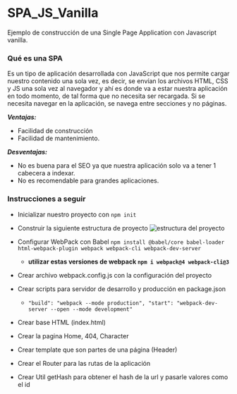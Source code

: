 # SPA_JS_Vanilla
Ejemplo de construcción de una Single Page Application con Javascript vanilla.

### Qué es una SPA
Es un tipo de aplicación desarrollada con JavaScript que nos permite cargar nuestro contenido una sola vez, es decir, se envían los archivos HTML, CSS y JS una sola vez al navegador y ahí es donde va a estar nuestra aplicación en todo momento, de tal forma que no necesita ser recargada. Si se necesita navegar en la aplicación, se navega entre secciones y no páginas.

***Ventajas:***
- Facilidad de construcción
- Facilidad de mantenimiento.

***Desventajas:***
- No es buena para el SEO ya que nuestra aplicación solo va a tener 1 cabecera a indexar.
- No es recomendable para grandes aplicaciones.

### Instrucciones a seguir
- Inicializar nuestro proyecto con `npm init`
- Construir la siguiente estructura de proyecto
  ![estructura del proyecto](https://link)

- Configurar WebPack con Babel `npm install @babel/core babel-loader html-webpack-plugin webpack webpack-cli webpack-dev-server`
  - **utilizar estas versiones de webpack `npm i webpack@4 webpack-cli@3`**

- Crear archivo webpack.config.js con la configuración del proyecto
- Crear scripts para servidor de desarrollo y producción en package.json 
  - `"build": "webpack --mode production",
    "start": "webpack-dev-server --open --mode development"`
- Crear base HTML (index.html)
- Crear la pagina Home, 404, Character
- Crear template que son partes de una página (Header)
- Crear el Router para las rutas de la aplicación
- Crear Util getHash para obtener el hash de la url y pasarle valores como el id